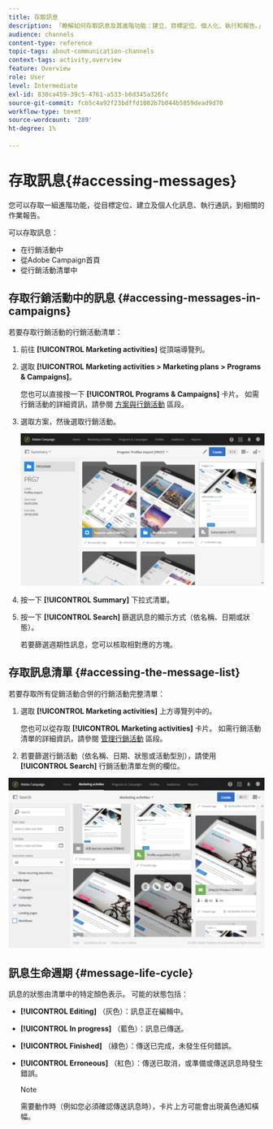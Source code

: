 ```yaml
---
title: 存取訊息
description: 「瞭解如何存取訊息及其進階功能：建立、目標定位、個人化、執行和報告。」
audience: channels
content-type: reference
topic-tags: about-communication-channels
context-tags: activity,overview
feature: Overview
role: User
level: Intermediate
exl-id: 830ca459-39c5-4761-a533-b6d345a326fc
source-git-commit: fcb5c4a92f23bdffd1082b7b044b5859dead9d70
workflow-type: tm+mt
source-wordcount: '289'
ht-degree: 1%

---
```


# 存取訊息{#accessing-messages}

您可以存取一組進階功能，從目標定位、建立及個人化訊息、執行通訊，到相關的作業報告。

可以存取訊息：

* 在行銷活動中
* 從Adobe Campaign首頁
* 從行銷活動清單中

## 存取行銷活動中的訊息 {#accessing-messages-in-campaigns}

若要存取行銷活動的行銷活動清單：

1. 前往 **[!UICONTROL Marketing activities]** 從頂端導覽列。
1. 選取 **[!UICONTROL Marketing activities > Marketing plans > Programs & Campaigns]**。

   您也可以直接按一下 **[!UICONTROL Programs & Campaigns]** 卡片。 如需行銷活動的詳細資訊，請參閱 [方案與行銷活動](../../start/using/programs-and-campaigns.md) 區段。

1. 選取方案，然後選取行銷活動。

   ![](assets/delivery_list_1.png)

1. 按一下 **[!UICONTROL Summary]** 下拉式清單。
1. 按一下 **[!UICONTROL Search]** 篩選訊息的顯示方式（依名稱、日期或狀態）。

   若要篩選週期性訊息，您可以核取相對應的方塊。

## 存取訊息清單 {#accessing-the-message-list}

若要存取所有促銷活動合併的行銷活動完整清單：

1. 選取 **[!UICONTROL Marketing activities]** 上方導覽列中的。

   您也可以從存取 **[!UICONTROL Marketing activities]** 卡片。 如需行銷活動清單的詳細資訊，請參閱 [管理行銷活動](../../start/using/marketing-activities.md#creating-a-marketing-activity) 區段。

1. 若要篩選行銷活動（依名稱、日期、狀態或活動型別），請使用 **[!UICONTROL Search]** 行銷活動清單左側的欄位。

![](assets/delivery_list_2.png)

## 訊息生命週期 {#message-life-cycle}

訊息的狀態由清單中的特定顏色表示。 可能的狀態包括：

* **[!UICONTROL Editing]** （灰色）：訊息正在編輯中。
* **[!UICONTROL In progress]** （藍色）：訊息已傳送。
* **[!UICONTROL Finished]** （綠色）：傳送已完成，未發生任何錯誤。
* **[!UICONTROL Erroneous]** （紅色）：傳送已取消，或準備或傳送訊息時發生錯誤。

  >[!NOTE]
  >
  >需要動作時（例如您必須確認傳送訊息時），卡片上方可能會出現黃色通知橫幅。
